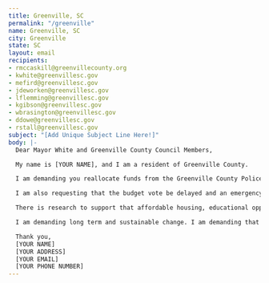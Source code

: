 ```yaml
---
title: Greenville, SC
permalink: "/greenville"
name: Greenville, SC
city: Greenville
state: SC
layout: email
recipients:
- rmccaskill@greenvillecounty.org
- kwhite@greenvillesc.gov
- mefird@greenvillesc.gov
- jdeworken@greenvillesc.gov
- lflemming@greenvillesc.gov
- kgibson@greenvillesc.gov
- wbrasington@greenvillesc.gov
- ddowe@greenvillesc.gov
- rstall@greenvillesc.gov
subject: "[Add Unique Subject Line Here!]"
body: |-
  Dear Mayor White and Greenville County Council Members,

  My name is [YOUR NAME], and I am a resident of Greenville County.

  I am demanding you reallocate funds from the Greenville County Police department and invest them into social services that would directly improve the well-being of Greenville County citizens. The two year budget for the Sheriff’s Office for the 2020-2021 fiscal year is $96,307,964. This is a 6% increase in the budget from the 2018-2019 fiscal year. The largest budget enhancement of the 2020-2021 budget is the addition of fourteen deputies in 2020 and fourteen deputies in 2021- eight more total than the Sheriff requested.

  I am also requesting that the budget vote be delayed and an emergency meeting be called before the fiscal year goes into effect in order to deny/revise the proposed budget.

  There is research to support that affordable housing, educational opportunities, and community outreach programs are more successful at promoting safe and stable communities than law enforcement.

  I am demanding long term and sustainable change. I am demanding that the city of Greenville's budget be better spent on quality of life for all. In particular for those in our Black and Brown communities, who are more than likely to be directly affected by police brutality and violence. Programs that support education, housing, healthcare, and community centers deserve our attention and funding.

  Thank you,
  [YOUR NAME]
  [YOUR ADDRESS]
  [YOUR EMAIL]
  [YOUR PHONE NUMBER]
---
```


